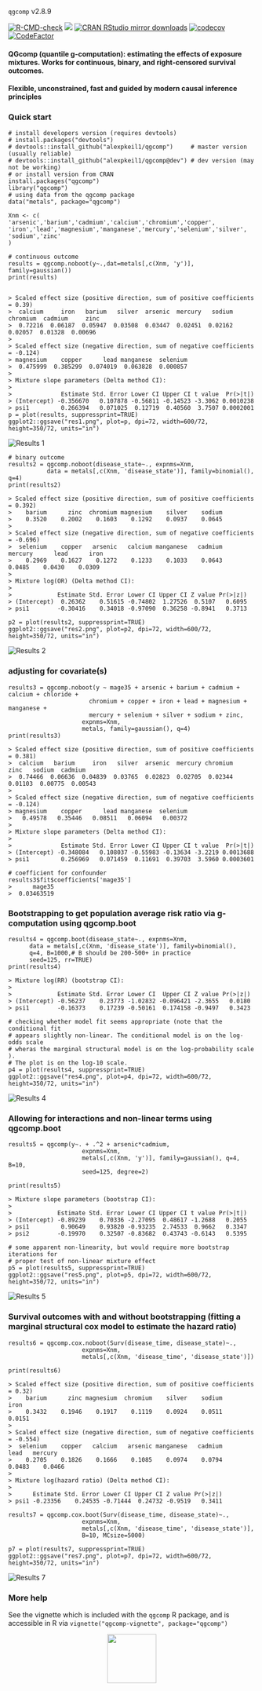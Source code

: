 `qgcomp` v2.8.9

[![R-CMD-check](https://github.com/alexpkeil1/qgcomp/workflows/R-CMD-check/badge.svg)](https://github.com/alexpkeil1/qgcomp/actions) [![](https://www.r-pkg.org:443/badges/version/qgcomp)](https://www.r-pkg.org:443/pkg/qgcomp) [![CRAN RStudio mirror downloads](http://cranlogs.r-pkg.org/badges/qgcomp)](https://www.r-pkg.org:443/pkg/qgcomp) [![codecov](https://codecov.io/gh/alexpkeil1/qgcomp/branch/master/graph/badge.svg)](https://app.codecov.io/gh/alexpkeil1/qgcomp) [![CodeFactor](https://www.codefactor.io/repository/github/alexpkeil1/qgcomp/badge)](https://www.codefactor.io/repository/github/alexpkeil1/qgcomp)

#### QGcomp (quantile g-computation): estimating the effects of exposure mixtures. Works for continuous, binary, and right-censored survival outcomes.

#### Flexible, unconstrained, fast and guided by modern causal inference principles

### Quick start
    # install developers version (requires devtools)
    # install.packages("devtools")
    # devtools::install_github("alexpkeil1/qgcomp")     # master version (usually reliable)
    # devtools::install_github("alexpkeil1/qgcomp@dev") # dev version (may not be working)
    # or install version from CRAN
    install.packages("qgcomp")
    library("qgcomp")
    # using data from the qgcomp package
    data("metals", package="qgcomp")
    
    Xnm <- c(
    'arsenic','barium','cadmium','calcium','chromium','copper',
    'iron','lead','magnesium','manganese','mercury','selenium','silver',
    'sodium','zinc'
    )
    
    # continuous outcome
    results = qgcomp.noboot(y~.,dat=metals[,c(Xnm, 'y')], family=gaussian())
    print(results)

    
    > Scaled effect size (positive direction, sum of positive coefficients = 0.39)
    >  calcium     iron   barium   silver  arsenic  mercury   sodium chromium  cadmium     zinc 
    >  0.72216  0.06187  0.05947  0.03508  0.03447  0.02451  0.02162  0.02057  0.01328  0.00696 
    > 
    > Scaled effect size (negative direction, sum of negative coefficients = -0.124)
    > magnesium    copper      lead manganese  selenium 
    >  0.475999  0.385299  0.074019  0.063828  0.000857 
    > 
    > Mixture slope parameters (Delta method CI):
    > 
    >              Estimate Std. Error Lower CI Upper CI t value  Pr(>|t|)
    > (Intercept) -0.356670   0.107878 -0.56811 -0.14523 -3.3062 0.0010238
    > psi1         0.266394   0.071025  0.12719  0.40560  3.7507 0.0002001
    p = plot(results, suppressprint=TRUE)
    ggplot2::ggsave("res1.png", plot=p, dpi=72, width=600/72, height=350/72, units="in")
![Results 1](inst/fig/res1.png)
    
    # binary outcome
    results2 = qgcomp.noboot(disease_state~., expnms=Xnm, 
               data = metals[,c(Xnm, 'disease_state')], family=binomial(), q=4)
    print(results2)
    
    > Scaled effect size (positive direction, sum of positive coefficients = 0.392)
    >    barium      zinc  chromium magnesium    silver    sodium 
    >    0.3520    0.2002    0.1603    0.1292    0.0937    0.0645 
    > 
    > Scaled effect size (negative direction, sum of negative coefficients = -0.696)
    >  selenium    copper   arsenic   calcium manganese   cadmium   mercury      lead      iron 
    >    0.2969    0.1627    0.1272    0.1233    0.1033    0.0643    0.0485    0.0430    0.0309 
    > 
    > Mixture log(OR) (Delta method CI):
    > 
    >             Estimate Std. Error Lower CI Upper CI Z value Pr(>|z|)
    > (Intercept)  0.26362    0.51615 -0.74802  1.27526  0.5107   0.6095
    > psi1        -0.30416    0.34018 -0.97090  0.36258 -0.8941   0.3713
        
    p2 = plot(results2, suppressprint=TRUE)
    ggplot2::ggsave("res2.png", plot=p2, dpi=72, width=600/72, height=350/72, units="in")
![Results 2](inst/fig/res2.png)
    
### adjusting for covariate(s)
    
    results3 = qgcomp.noboot(y ~ mage35 + arsenic + barium + cadmium + calcium + chloride + 
                           chromium + copper + iron + lead + magnesium + manganese + 
                           mercury + selenium + silver + sodium + zinc,
                         expnms=Xnm,
                         metals, family=gaussian(), q=4)
    print(results3)
    
    > Scaled effect size (positive direction, sum of positive coefficients = 0.381)
    >  calcium   barium     iron   silver  arsenic  mercury chromium     zinc   sodium  cadmium 
    >  0.74466  0.06636  0.04839  0.03765  0.02823  0.02705  0.02344  0.01103  0.00775  0.00543 
    > 
    > Scaled effect size (negative direction, sum of negative coefficients = -0.124)
    > magnesium    copper      lead manganese  selenium 
    >   0.49578   0.35446   0.08511   0.06094   0.00372 
    > 
    > Mixture slope parameters (Delta method CI):
    > 
    >              Estimate Std. Error Lower CI Upper CI t value  Pr(>|t|)
    > (Intercept) -0.348084   0.108037 -0.55983 -0.13634 -3.2219 0.0013688
    > psi1         0.256969   0.071459  0.11691  0.39703  3.5960 0.0003601

    # coefficient for confounder
    results3$fit$coefficients['mage35']
    >      mage35 
    >  0.03463519 


### Bootstrapping to get population average risk ratio via g-computation using qgcomp.boot
    results4 = qgcomp.boot(disease_state~., expnms=Xnm, 
          data = metals[,c(Xnm, 'disease_state')], family=binomial(), 
          q=4, B=1000,# B should be 200-500+ in practice
          seed=125, rr=TRUE)
    print(results4)
    
    > Mixture log(RR) (bootstrap CI):
    > 
    >             Estimate Std. Error Lower CI  Upper CI Z value Pr(>|z|)
    > (Intercept) -0.56237    0.23773 -1.02832 -0.096421 -2.3655   0.0180
    > psi1        -0.16373    0.17239 -0.50161  0.174158 -0.9497   0.3423

    # checking whether model fit seems appropriate (note that the conditional fit
    # appears slightly non-linear. The conditional model is on the log-odds scale
    # wheras the marginal structural model is on the log-probability scale ). 
    # The plot is on the log-10 scale.
    p4 = plot(results4, suppressprint=TRUE)
    ggplot2::ggsave("res4.png", plot=p4, dpi=72, width=600/72, height=350/72, units="in")
![Results 4](inst/fig/res4.png)

### Allowing for interactions and non-linear terms using qgcomp.boot

    results5 = qgcomp(y~. + .^2 + arsenic*cadmium,
                         expnms=Xnm,
                         metals[,c(Xnm, 'y')], family=gaussian(), q=4, B=10, 
                         seed=125, degree=2)

    print(results5)
    
    > Mixture slope parameters (bootstrap CI):
    > 
    >             Estimate Std. Error Lower CI Upper CI t value Pr(>|t|)
    > (Intercept) -0.89239    0.70336 -2.27095  0.48617 -1.2688   0.2055
    > psi1         0.90649    0.93820 -0.93235  2.74533  0.9662   0.3347
    > psi2        -0.19970    0.32507 -0.83682  0.43743 -0.6143   0.5395
     
    # some apparent non-linearity, but would require more bootstrap iterations for
    # proper test of non-linear mixture effect
    p5 = plot(results5, suppressprint=TRUE)
    ggplot2::ggsave("res5.png", plot=p5, dpi=72, width=600/72, height=350/72, units="in")
![Results 5](inst/fig/res5.png)

### Survival outcomes with and without bootstrapping (fitting a marginal structural cox model to estimate the hazard ratio)

    results6 = qgcomp.cox.noboot(Surv(disease_time, disease_state)~.,
                         expnms=Xnm,
                         metals[,c(Xnm, 'disease_time', 'disease_state')])

    print(results6)
    
    > Scaled effect size (positive direction, sum of positive coefficients = 0.32)
    >    barium      zinc magnesium  chromium    silver    sodium      iron 
    >    0.3432    0.1946    0.1917    0.1119    0.0924    0.0511    0.0151 
    > 
    > Scaled effect size (negative direction, sum of negative coefficients = -0.554)
    >  selenium    copper   calcium   arsenic manganese   cadmium      lead   mercury 
    >    0.2705    0.1826    0.1666    0.1085    0.0974    0.0794    0.0483    0.0466 
    > 
    > Mixture log(hazard ratio) (Delta method CI):
    > 
    >      Estimate Std. Error Lower CI Upper CI Z value Pr(>|z|)
    > psi1 -0.23356    0.24535 -0.71444  0.24732 -0.9519   0.3411
    
    results7 = qgcomp.cox.boot(Surv(disease_time, disease_state)~.,
                         expnms=Xnm,
                         metals[,c(Xnm, 'disease_time', 'disease_state')], 
                         B=10, MCsize=5000)

    p7 = plot(results7, suppressprint=TRUE)
    ggplot2::ggsave("res7.png", plot=p7, dpi=72, width=600/72, height=350/72, units="in")
![Results 7](inst/fig/res7.png)


### More help

See the vignette which is included with the `qgcomp` R package, and is accessible in 
R via `vignette("qgcomp-vignette", package="qgcomp")`

<center><img src="inst/fig/fighex.png" alt="" width="100"/></center>
